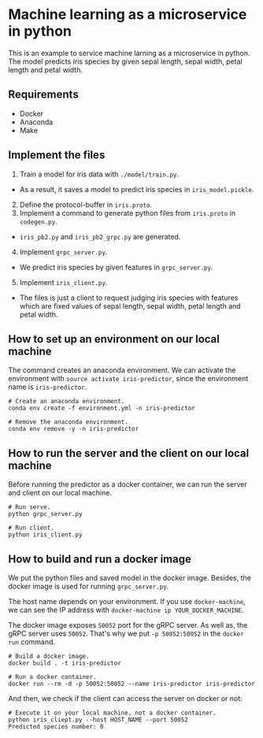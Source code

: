 # Machine learning as a microservice in python

This is an example to service machine larning as a microservice in python.
The model predicts iris species by given sepal length, sepal width, petal length and petal width.

## Requirements

- Docker
- Anaconda
- Make

## Implement the files

1. Train a model for iris data with `./model/train.py`.
  - As a result, it saves a model to predict iris species in `iris_model.pickle`.
2. Define the protocol-buffer in `iris.proto`.
3. Implement a command to generate python files from `iris.proto` in `codegen.py`.
  - `iris_pb2.py` and `iris_pb2_grpc.py` are generated.
4. Implement `grpc_server.py`.
  - We predict iris species by given features in `grpc_server.py`.
5. Implement `iris_client.py`.
  - The files is just a client to request judging iris species with features which are fixed values of sepal length, sepal width, petal length and petal width.


## How to set up an environment on our local machine
The command creates an anaconda environment.
We can activate the environment with `source activate iris-predictor`, since the environment name is `iris-predictor`.
```
# Create an anaconda environment.
conda env create -f environment.yml -n iris-predictor

# Remove the anaconda environment.
conda env remove -y -n iris-predictor
```

## How to run the server and the client on our local machine
Before running the predictor as a docker container, we can run the server and client on our local machine.
```
# Run serve.
python grpc_server.py

# Run client.
python iris_client.py
```

## How to build and run a docker image
We put the python files and saved model in the docker image.
Besides, the docker image is used for running `grpc_server.py`.

The host name depends on your environment.
If you use `docker-machine`, we can see the IP address with `docker-machine ip YOUR_DOCKER_MACHINE`.

The docker image exposes `50052` port for the gRPC server.
As well as, the gRPC server uses `50052`.
That's why we put `-p 50052:50052` in the `docker run` command.
```
# Build a docker image.
docker build . -t iris-predictor

# Run a docker container.
docker run --rm -d -p 50052:50052 --name iris-predictor iris-predictor
```

And then, we check if the client can access the server on docker or not:

```
# Execute it on your local machine, not a docker container.
python iris_cliept.py --host HOST_NAME --port 50052
Predicted species number: 0
```
